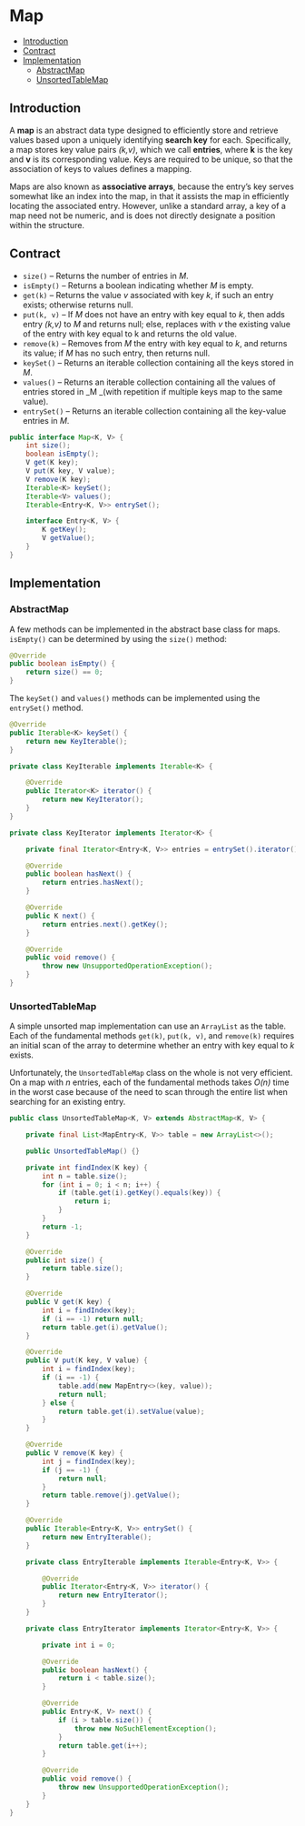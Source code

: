 # Map

* [Introduction](#introduction)
* [Contract](#contract)
* [Implementation](#implementation)
    * [AbstractMap](#abstractmap)
    * [UnsortedTableMap](#unsortedtablemap)


## Introduction

A **map** is an abstract data type designed to efficiently store and retrieve values based upon a uniquely identifying **search key** for each. Specifically, a map stores key value pairs _(k,v)_, which we call **entries**, where **k** is the key and **v** is its corresponding value. Keys are required to be unique, so that the association of keys to values defines a mapping.

Maps are also known as **associative arrays**, because the entry’s key serves
somewhat like an index into the map, in that it assists the map in efficiently locating the associated entry. However, unlike a standard array, a key of a map need not be numeric, and is does not directly designate a position within the structure.

## Contract

* `size()` – Returns the number of entries in _M_. 
* `isEmpty()` – Returns a boolean indicating whether _M_ is empty. 
* `get(k)` – Returns the value _v_ associated with key _k_, if such an entry exists;
  otherwise returns null.
* `put(k, v)` – If _M_ does not have an entry with key equal to _k_, then adds entry
  _(k,v)_ to _M_ and returns null; else, replaces with _v_ the existing
  value of the entry with key equal to k and returns the old value.
* `remove(k)` – Removes from _M_ the entry with key equal to _k_, and returns its
  value; if _M_ has no such entry, then returns null. 
* `keySet()` – Returns an iterable collection containing all the keys stored in _M_.
* `values()` – Returns an iterable collection containing all the values of entries
  stored in _M _(with repetition if multiple keys map to the same
  value).
* `entrySet()` – Returns an iterable collection containing all the key-value entries
  in _M_.
  
```java
public interface Map<K, V> {
    int size();
    boolean isEmpty();
    V get(K key);
    V put(K key, V value);
    V remove(K key);
    Iterable<K> keySet();
    Iterable<V> values();
    Iterable<Entry<K, V>> entrySet();

    interface Entry<K, V> {
        K getKey();
        V getValue();
    }
}
```

## Implementation

### AbstractMap

A few methods can be implemented in the abstract base class for maps. `isEmpty()` can be determined by using the `size()` method:

```java
@Override
public boolean isEmpty() {
    return size() == 0;
}
```

The `keySet()` and `values()` methods can be implemented using the `entrySet()` method.

```java
@Override
public Iterable<K> keySet() {
    return new KeyIterable();
}

private class KeyIterable implements Iterable<K> {

    @Override
    public Iterator<K> iterator() {
        return new KeyIterator();
    }
}

private class KeyIterator implements Iterator<K> {

    private final Iterator<Entry<K, V>> entries = entrySet().iterator();

    @Override
    public boolean hasNext() {
        return entries.hasNext();
    }

    @Override
    public K next() {
        return entries.next().getKey();
    }

    @Override
    public void remove() {
        throw new UnsupportedOperationException();
    }
}
```

### UnsortedTableMap

A simple unsorted map implementation can use an `ArrayList` as the table. Each of the fundamental methods `get(k)`, `put(k, v)`, and `remove(k)` requires an
initial scan of the array to determine whether an entry with key equal to _k_ exists.

Unfortunately, the `UnsortedTableMap` class on the whole is not very efficient.
On a map with _n_ entries, each of the fundamental methods takes _O(n)_ time in the worst case because of the need to scan through the entire list when searching for an existing entry.

```java
public class UnsortedTableMap<K, V> extends AbstractMap<K, V> {

    private final List<MapEntry<K, V>> table = new ArrayList<>();

    public UnsortedTableMap() {}

    private int findIndex(K key) {
        int n = table.size();
        for (int i = 0; i < n; i++) {
            if (table.get(i).getKey().equals(key)) {
                return i;
            }
        }
        return -1;
    }

    @Override
    public int size() {
        return table.size();
    }

    @Override
    public V get(K key) {
        int i = findIndex(key);
        if (i == -1) return null;
        return table.get(i).getValue();
    }

    @Override
    public V put(K key, V value) {
        int i = findIndex(key);
        if (i == -1) {
            table.add(new MapEntry<>(key, value));
            return null;
        } else {
            return table.get(i).setValue(value);
        }
    }

    @Override
    public V remove(K key) {
        int j = findIndex(key);
        if (j == -1) {
            return null;
        }
        return table.remove(j).getValue();
    }

    @Override
    public Iterable<Entry<K, V>> entrySet() {
        return new EntryIterable();
    }

    private class EntryIterable implements Iterable<Entry<K, V>> {

        @Override
        public Iterator<Entry<K, V>> iterator() {
            return new EntryIterator();
        }
    }

    private class EntryIterator implements Iterator<Entry<K, V>> {

        private int i = 0;

        @Override
        public boolean hasNext() {
            return i < table.size();
        }

        @Override
        public Entry<K, V> next() {
            if (i > table.size()) {
                throw new NoSuchElementException();
            }
            return table.get(i++);
        }

        @Override
        public void remove() {
            throw new UnsupportedOperationException();
        }
    }
}
```